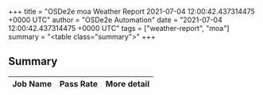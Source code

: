 +++
title = "OSDe2e moa Weather Report 2021-07-04 12:00:42.437314475 +0000 UTC"
author = "OSDe2e Automation"
date = "2021-07-04 12:00:42.437314475 +0000 UTC"
tags = ["weather-report", "moa"]
summary = "<table class=\"summary\"></table>"
+++
## Summary

| Job Name | Pass Rate | More detail |
|----------|-----------|-------------|




